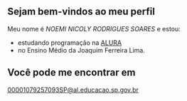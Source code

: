 ## Sejam bem-vindos ao meu perfil

Meu nome é *NOEMI NICOLY RODRIGUES SOARES* e estou:
- estudando programação na [ALURA](www.alurastart.com.br)
- no Ensino Médio da Joaquim Ferreira Lima.

## Você pode me encontrar em
00001079257093SP@al.educacao.sp.gov.br

![]()
